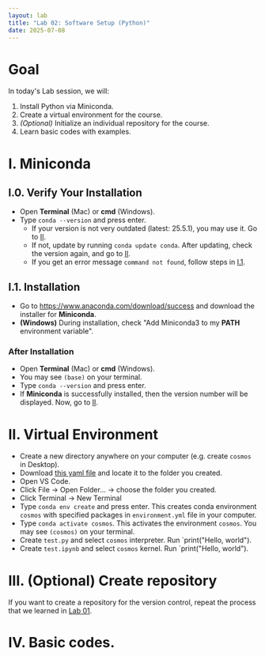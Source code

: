 ```yaml
---
layout: lab
title: "Lab 02: Software Setup (Python)"
date: 2025-07-08
---
```

# Goal

In today's Lab session, we will:

1. Install Python via Miniconda.
2. Create a virtual environment for the course.
3. *(Optional)* Initialize an individual repository for the course.
4. Learn basic codes with examples.

# I. Miniconda
## I.0. Verify Your Installation
- Open **Terminal** (Mac) or **cmd** (Windows).
- Type `conda --version` and press enter.
  - If your version is not very outdated (latest: 25.5.1), you may use it. Go to [II](#ii-virtual-environment).
  - If not, update by running `conda update conda`. After updating, check the version again, and go to [II](#ii-virtual-environment).
  - If you get an error message `command not found`, follow steps in [I.1](#i1-installation).

## I.1. Installation

- Go to <https://www.anaconda.com/download/success> and download the installer for **Miniconda**.
- **(Windows)** During installation, check "Add Miniconda3 to my **PATH** environment variable".

### After Installation

- Open **Terminal** (Mac) or **cmd** (Windows).
- You may see `(base)` on your terminal.
- Type `conda --version` and press enter.
- If **Miniconda** is successfully installed, then the version number will be displayed. Now, go to [II](#ii-virtual-environment).

# II. Virtual Environment
- Create a new directory anywhere on your computer (e.g. create `cosmos` in Desktop).
- Download [this yaml file](/cosmos/static_files/environment.yml) and locate it to the folder you created.
- Open VS Code.
- Click File -> Open Folder... -> choose the folder you created.
- Click Terminal -> New Terminal
- Type `conda env create` and press enter. This creates conda environment `cosmos` with specified packages in `environment.yml` file in your computer.
- Type `conda activate cosmos`. This activates the environment `cosmos`. You may see `(cosmos)` on your terminal.
- Create `test.py` and select `cosmos` interpreter. Run `print("Hello, world").
- Create `test.ipynb` and select `cosmos` kernel. Run `print("Hello, world").

# III. (Optional) Create repository
If you want to create a repository for the version control, repeat the process that we learned in [Lab 01](/cosmos/labs/lab01/#iii-test-repository).

# IV. Basic codes.
